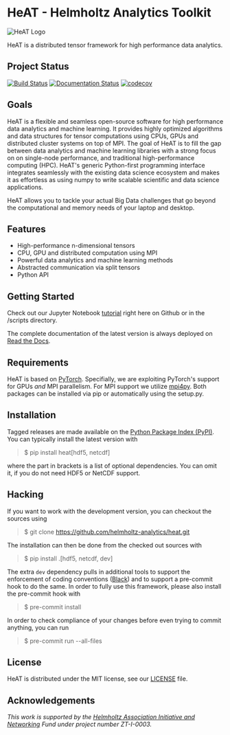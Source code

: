 HeAT - Helmholtz Analytics Toolkit
==================================

![HeAT Logo](https://raw.githubusercontent.com/helmholtz-analytics/heat/master/doc/images/logo_HeAT.png)

HeAT is a distributed tensor framework for high performance data analytics.

Project Status
--------------

[![Build Status](https://travis-ci.com/helmholtz-analytics/heat.svg?branch=master)](https://travis-ci.com/helmholtz-analytics/heat)
[![Documentation Status](https://readthedocs.org/projects/heat/badge/?version=latest)](https://heat.readthedocs.io/en/latest/?badge=latest)
[![codecov](https://codecov.io/gh/helmholtz-analytics/heat/branch/master/graph/badge.svg)](https://codecov.io/gh/helmholtz-analytics/heat)

Goals
-----

HeAT is a flexible and seamless open-source software for high performance data
analytics and machine learning. It provides highly optimized algorithms and data
structures for tensor computations using CPUs, GPUs and distributed cluster
systems on top of MPI. The goal of HeAT is to fill the gap between data
analytics and machine learning libraries with a strong focus on on single-node
performance, and traditional high-performance computing (HPC). HeAT's generic
Python-first programming interface integrates seamlessly with the existing data
science ecosystem and makes it as effortless as using numpy to write scalable
scientific and data science applications.

HeAT allows you to tackle your actual Big Data challenges that go beyond the
computational and memory needs of your laptop and desktop.

Features
--------

* High-performance n-dimensional tensors
* CPU, GPU and distributed computation using MPI
* Powerful data analytics and machine learning methods
* Abstracted communication via split tensors
* Python API

Getting Started
---------------

Check out our Jupyter Notebook [tutorial](https://github.com/helmholtz-analytics/heat/blob/master/scripts/tutorial.ipynb)
right here on Github or in the /scripts directory.

The complete documentation of the latest version is always deployed on
[Read the Docs](https://heat.readthedocs.io/).

Requirements
------------

HeAT is based on [PyTorch](https://pytorch.org/). Specifially, we are exploiting
PyTorch's support for GPUs *and* MPI parallelism. For MPI support we utilize
[mpi4py](https://mpi4py.readthedocs.io). Both packages can be installed via pip
or automatically using the setup.py.


Installation
------------

Tagged releases are made available on the
[Python Package Index (PyPI)](https://pypi.org/project/heat/). You can typically
install the latest version with

> $ pip install heat[hdf5, netcdf]

where the part in brackets is a list of optional dependencies. You can omit
it, if you do not need HDF5 or NetCDF support.

Hacking
-------

If you want to work with the development version, you can checkout the sources using

> $ git clone https://github.com/helmholtz-analytics/heat.git

The installation can then be done from the checked out sources with

> $ pip install .[hdf5, netcdf, dev]

The extra `dev` dependency pulls in additional tools to support the enforcement
of coding conventions ([Black](https://github.com/psf/black)) and to support a
pre-commit hook to do the same. In order to fully use this framework, please
also install the pre-commit hook with

> $ pre-commit install

In order to check compliance of your changes before even trying to commit anything,
you can run

> $ pre-commit run --all-files

License
-------

HeAT is distributed under the MIT license, see our
[LICENSE](LICENSE) file.

Acknowledgements
----------------

*This work is supported by the [Helmholtz Association Initiative and
Networking](https://www.helmholtz.de/en/about_us/the_association/initiating_and_networking/)
Fund under project number ZT-I-0003.*
